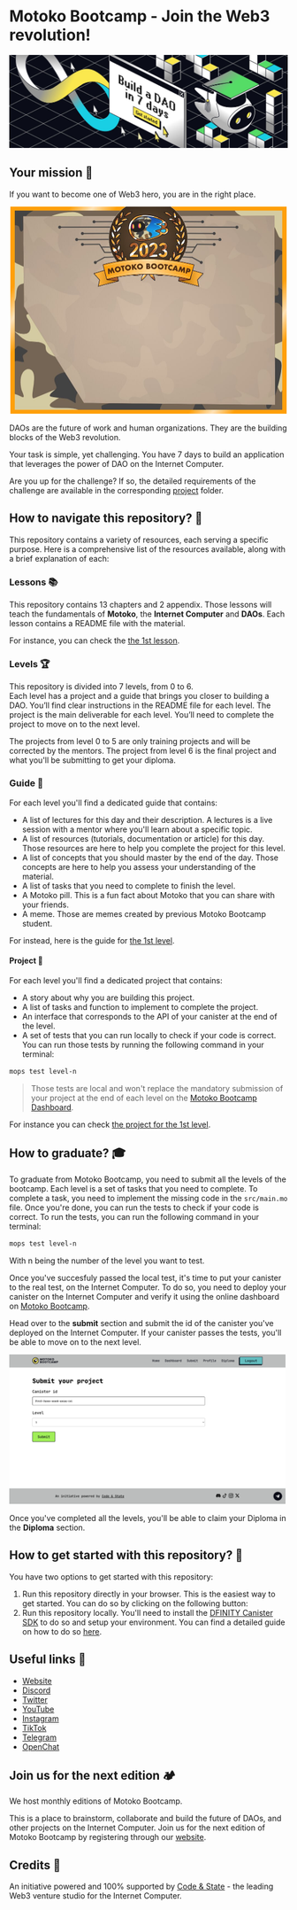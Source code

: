 # Motoko Bootcamp - Join the Web3 revolution!

<p> <img src="./assets/readme/build_a_dao_in_seven_days.jpeg" alt="Build" /> </p>

## Your mission 📜

If you want to become one of Web3 hero, you are in the right place. <br/>

<p align="center"> <img src="./assets/readme/diploma_mbc.jpg" alt="Build" width="500px" /> </p>

DAOs are the future of work and human organizations. They are the building blocks of the Web3 revolution. <br/>

Your task is simple, yet challenging. You have 7 days to build an application that leverages the power of DAO on the Internet Computer. <br/>

Are you up for the challenge? If so, the detailed requirements of the challenge are available in the corresponding [project](./levels/level_6/PROJECT.MD) folder.

## How to navigate this repository? 🧭

This repository contains a variety of resources, each serving a specific purpose. Here is a comprehensive list of the resources available, along with a brief explanation of each:

### Lessons 📚

This repository contains 13 chapters and 2 appendix. Those lessons will teach the fundamentals of **Motoko**, the **Internet Computer** and **DAOs**. Each lesson contains a README file with the material.

For instance, you can check the [the 1st lesson](./lessons/chapter-1/CHAPTER-1.MD).

### Levels 🏆

This repository is divided into 7 levels, from 0 to 6. <br/>
Each level has a project and a guide that brings you closer to building a DAO. You’ll find clear instructions in the README file for each level. The project is the main deliverable for each level. You’ll need to complete the project to move on to the next level.

The projects from level 0 to 5 are only training projects and will be corrected by the mentors. The project from level 6 is the final project and what you'll be submitting to get your diploma.

### Guide 📖

For each level you'll find a dedicated guide that contains:

- A list of lectures for this day and their description. A lectures is a live session with a mentor where you'll learn about a specific topic.
- A list of resources (tutorials, documentation or article) for this day. Those resources are here to help you complete the project for this level.
- A list of concepts that you should master by the end of the day. Those concepts are here to help you assess your understanding of the material.
- A list of tasks that you need to complete to finish the level.
- A Motoko pill. This is a fun fact about Motoko that you can share with your friends.
- A meme. Those are memes created by previous Motoko Bootcamp student.

For instead, here is the guide for [the 1st level](./levels/level_1/README.MD).

#### Project 📝

For each level you'll find a dedicated project that contains:

- A story about why you are building this project.
- A list of tasks and function to implement to complete the project.
- An interface that corresponds to the API of your canister at the end of the level.
- A set of tests that you can run locally to check if your code is correct. You can run those tests by running the following command in your terminal:

```bash
mops test level-n
```

> Those tests are local and won't replace the mandatory submission of your project at the end of each level on the [Motoko Bootcamp Dashboard](https://www.motokobootcamp.com/).

For instance you can check [the project for the 1st level](./levels/level_1/project/PROJECT.MD).

## How to graduate? 🎓

To graduate from Motoko Bootcamp, you need to submit all the levels of the bootcamp. Each level is a set of tasks that you need to complete. To complete a task, you need to implement the missing code in the `src/main.mo` file. Once you're done, you can run the tests to check if your code is correct. To run the tests, you can run the following command in your terminal:

```bash
mops test level-n
```

With n being the number of the level you want to test.

Once you've succesfuly passed the local test, it's time to put your canister to the real test, on the Internet Computer. To do so, you need to deploy your canister on the Internet Computer and verify it using the online dashboard on [Motoko Bootcamp](https://www.motokobootcamp.com/).

Head over to the **submit** section and submit the id of the canister you've deployed on the Internet Computer. If your canister passes the tests, you'll be able to move on to the next level.

<p> <img src="./assets/submit_mbc.png" alt="Submit" width="500"/> </p>

Once you've completed all the levels, you'll be able to claim your Diploma in the **Diploma** section.

## How to get started with this repository? 🚀

You have two options to get started with this repository:

1. Run this repository directly in your browser. This is the easiest way to get started. You can do so by clicking on the following button:
2. Run this repository locally. You'll need to install the [DFINITY Canister SDK](https://sdk.dfinity.org/docs/quickstart/local-quickstart.html) to do so and setup your environment. You can find a detailed guide on how to do so [here](https://www.youtube.com/watch?v=DTDP7WYU07w).

## Useful links 🔗

- [Website](https://www.motokobootcamp.com/)
- [Discord](https://discord.gg/uAvPEZtD4e)
- [Twitter](https://twitter.com/motoko_bootcamp/)
- [YouTube](https://www.youtube.com/@motoko_bootcamp)
- [Instagram](https://www.instagram.com/motokobootcamp/)
- [TikTok](https://www.tiktok.com/@motoko_bootcamp)
- [Telegram](https://t.me/+pwW_RfcXsscyMTQ0)
- [OpenChat](https://oc.app/community/kvmak-aaaaa-aaaar-atmsq-cai/channel/296950142123807371690206543790609462636/?ref=lfwpr-yyaaa-aaaaf-abvzq-cai)

## Join us for the next edition 🏕️

We host monthly editions of Motoko Bootcamp.

This is a place to brainstorm, collaborate and build the future of DAOs, and other projects on the Internet Computer. Join us for the next edition of Motoko Bootcamp by registering through our [website](https://www.motokobootcamp.com/).

## Credits 🙏

An initiative powered and 100% supported by [Code & State](https://codeandstate.com/) - the leading Web3 venture studio for the Internet Computer.
